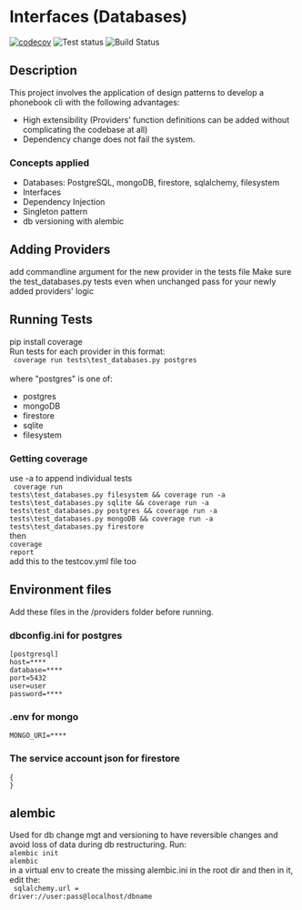 # Interfaces (Databases)
[![codecov](https://codecov.io/gh/MarkTLite/chat-cli-kafka/branch/main/graph/badge.svg?token=D1GG1EUSJL)](https://codecov.io/gh/MarkTLite/chat-cli-kafka)
![Test status](https://github.com/MarkTLite/interfaces-databases/actions/workflows/testcov.yml/badge.svg)
![Build Status](https://github.com/MarkTLite/landing-page-react/actions/workflows/heroku_deployer.yaml/badge.svg)

## Description
 This project involves the application of design patterns to develop a phonebook cli with the following advantages:
 - High extensibility (Providers' function definitions can be added without complicating the codebase at all)
 - Dependency change does not fail the system.

### Concepts applied
- Databases: PostgreSQL, mongoDB, firestore, sqlalchemy, filesystem
- Interfaces
- Dependency Injection
- Singleton pattern
- db versioning with alembic

## Adding Providers
add commandline argument for the new provider in the tests file
Make sure the test_databases.py tests even when unchanged pass for your newly added providers' logic

## Running Tests
pip install coverage<br>
Run tests for each provider in this format:<br/>
<code>
coverage run tests\test_databases.py postgres
</code>
<br/>
where "postgres" is one of:
- postgres
- mongoDB
- firestore
- sqlite
- filesystem

### Getting coverage
use -a to append individual tests<br/>
<code>
coverage run tests\test_databases.py filesystem && coverage run -a tests\test_databases.py sqlite && coverage run -a tests\test_databases.py postgres && coverage run -a tests\test_databases.py mongoDB && coverage run -a tests\test_databases.py firestore
</code><br/>
then <br/>
<code>coverage report</code><br/>
add this to the testcov.yml file too

## Environment files
Add these files in the /providers folder before running.
### dbconfig.ini for postgres
    [postgresql]
    host=****
    database=****
    port=5432
    user=user
    password=****

### .env for mongo
    MONGO_URI=****

### The service account json for firestore
    {
    }

## alembic
Used for db change mgt and versioning to have reversible changes and avoid loss of data during db restructuring. Run:<br/>
<code>alembic init alembic</code><br/> in a virtual env to create the missing alembic.ini in the root dir and then in it, edit the:<br/>
<code> sqlalchemy.url = driver://user:pass@localhost/dbname </code><br/>











